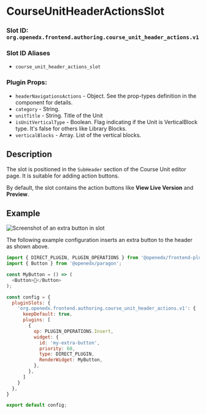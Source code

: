 # CourseUnitHeaderActionsSlot

### Slot ID: `org.openedx.frontend.authoring.course_unit_header_actions.v1`

### Slot ID Aliases
* `course_unit_header_actions_slot`

### Plugin Props:

* `headerNavigationsActions` - Object. See the prop-types definition in the component for details.
* `category` - String.
* `unitTitle` - String. Title of the Unit
* `isUnitVerticalType` - Boolean. Flag indicating if the Unit is VerticalBlock type. It's false for others like Library Blocks.
* `verticalBlocks` - Array. List of the vertical blocks.

## Description

The slot is positioned in the `SubHeader` section of the Course Unit editor page. It is suitable for adding action buttons.

By default, the slot contains the action buttons like **View Live Version** and **Preview**.

## Example

![Screenshot of an extra button in slot](./images/mybutton_added_to_slot.png)

The following example configuration inserts an extra button to the header as shown above.

```js
import { DIRECT_PLUGIN, PLUGIN_OPERATIONS } from '@openedx/frontend-plugin-framework';
import { Button } from '@openedx/paragon';

const MyButton = () => (
  <Button>🐣</Button>
);

const config = {
  pluginSlots: {
    'org.openedx.frontend.authoring.course_unit_header_actions.v1': {
      keepDefault: true,
      plugins: [
        {
          op: PLUGIN_OPERATIONS.Insert,
          widget: {
            id: 'my-extra-button',
            priority: 60,
            type: DIRECT_PLUGIN,
            RenderWidget: MyButton,
          },
        },
      ]
    }
  },
}

export default config;
```

